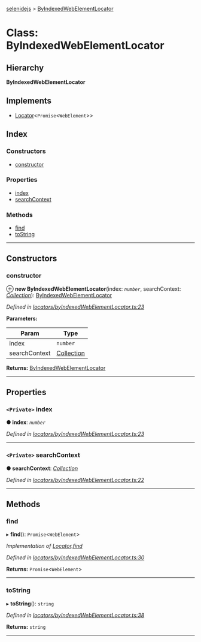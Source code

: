 [selenidejs](../README.md) > [ByIndexedWebElementLocator](../classes/byindexedwebelementlocator.md)

# Class: ByIndexedWebElementLocator

## Hierarchy

**ByIndexedWebElementLocator**

## Implements

* [Locator](../interfaces/locator.md)<`Promise`<`WebElement`>>

## Index

### Constructors

* [constructor](byindexedwebelementlocator.md#constructor)

### Properties

* [index](byindexedwebelementlocator.md#index)
* [searchContext](byindexedwebelementlocator.md#searchcontext)

### Methods

* [find](byindexedwebelementlocator.md#find)
* [toString](byindexedwebelementlocator.md#tostring)

---

## Constructors

<a id="constructor"></a>

###  constructor

⊕ **new ByIndexedWebElementLocator**(index: *`number`*, searchContext: *[Collection](collection.md)*): [ByIndexedWebElementLocator](byindexedwebelementlocator.md)

*Defined in [locators/byIndexedWebElementLocator.ts:23](https://github.com/KnowledgeExpert/selenidejs/blob/647b1e4/lib/locators/byIndexedWebElementLocator.ts#L23)*

**Parameters:**

| Param | Type |
| ------ | ------ |
| index | `number` |
| searchContext | [Collection](collection.md) |

**Returns:** [ByIndexedWebElementLocator](byindexedwebelementlocator.md)

___

## Properties

<a id="index"></a>

### `<Private>` index

**● index**: *`number`*

*Defined in [locators/byIndexedWebElementLocator.ts:23](https://github.com/KnowledgeExpert/selenidejs/blob/647b1e4/lib/locators/byIndexedWebElementLocator.ts#L23)*

___
<a id="searchcontext"></a>

### `<Private>` searchContext

**● searchContext**: *[Collection](collection.md)*

*Defined in [locators/byIndexedWebElementLocator.ts:22](https://github.com/KnowledgeExpert/selenidejs/blob/647b1e4/lib/locators/byIndexedWebElementLocator.ts#L22)*

___

## Methods

<a id="find"></a>

###  find

▸ **find**(): `Promise`<`WebElement`>

*Implementation of [Locator](../interfaces/locator.md).[find](../interfaces/locator.md#find)*

*Defined in [locators/byIndexedWebElementLocator.ts:30](https://github.com/KnowledgeExpert/selenidejs/blob/647b1e4/lib/locators/byIndexedWebElementLocator.ts#L30)*

**Returns:** `Promise`<`WebElement`>

___
<a id="tostring"></a>

###  toString

▸ **toString**(): `string`

*Defined in [locators/byIndexedWebElementLocator.ts:38](https://github.com/KnowledgeExpert/selenidejs/blob/647b1e4/lib/locators/byIndexedWebElementLocator.ts#L38)*

**Returns:** `string`

___

